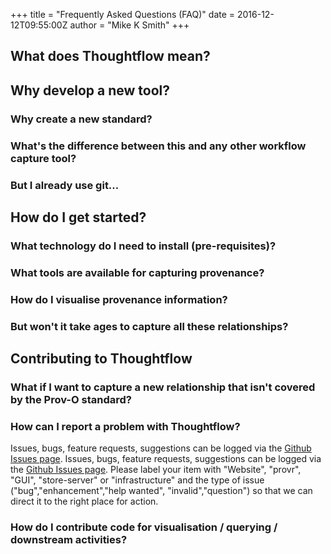 +++
title = "Frequently Asked Questions (FAQ)"
date = 2016-12-12T09:55:00Z
author = "Mike K Smith"
+++
## What does Thoughtflow mean?

## Why develop a new tool?
### Why create a new standard?

### What's the difference between this and any other workflow capture tool?

### But I already use git...

## How do I get started?
### What technology do I need to install (pre-requisites)?

### What tools are available for capturing provenance?

### How do I visualise provenance information?

### But won't it take ages to capture all these relationships?

## Contributing to Thoughtflow
### What if I want to capture a new relationship that isn't covered by the Prov-O standard?

### How can I report a problem with Thoughtflow?
Issues, bugs, feature requests, suggestions can be logged via 
the [Github Issues page](https://github.com/DDMoReThoughtflow/website/issues).
Issues, bugs, feature requests, suggestions can be logged via 
the [Github Issues page](https://github.com/DDMoReThoughtflow/website/issues).
Please label your item with "Website", "provr", "GUI", "store-server" or 
"infrastructure" and the type of issue ("bug","enhancement","help wanted",
"invalid","question") so that we can direct it to the right place for action.  

### How do I contribute code for visualisation / querying / downstream activities?